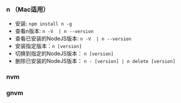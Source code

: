 ### n （Mac适用）
- 安装: `npm install n -g`
- 查看n版本: `n -V  | n --version`
- 查看已安装的NodeJS版本: `n -V  | n --version`
- 安装指定版本：`n [version]`
- 切换到指定的NodeJS版本： `n [version]`
- 删除已安装的NodeJS版本： `n - [version] | n delete [version]`
### nvm 
### gnvm